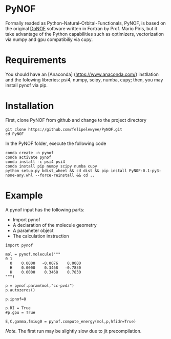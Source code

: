 # PyNOF

Formally readed as Python-Natural-Orbital-Functionals, PyNOF, is based on the original [DoNOF](https://github.com/DoNOF/DoNOFsw/) software written in Fortran by Prof. Mario Piris, but it take advantage of the Python capabilities such as optimizers, vectorization via numpy and gpu compatibiliy via cupy.

# Requirements

You should have an [Anaconda] (https://www.anaconda.com/) instllation and the folowing libreries: psi4, numpy, scipy, numba, cupy; then, you may install pynof via pip.

# Installation

First, clone PyNOF from github and change to the project directory
~~~
git clone https://github.com/felipelewyee/PyNOF.git
cd PyNOF
~~~

In the PyNOF folder, execute the following code
~~~
conda create -n pynof
conda activate pynof
conda install -c psi4 psi4
conda install pip numpy scipy numba cupy
python setup.py bdist_wheel && cd dist && pip install PyNOF-0.1-py3-none-any.whl --force-reinstall && cd ..
~~~

# Example

A pynof input has the following parts:
- Import pynof
- A declaration of the molecule geometry
- A parameter object
- The calculation instruction

~~~
import pynof

mol = pynof.molecule("""
0 1
  O    0.0000   -0.0076    0.0000
  H    0.0000    0.3468   -0.7830
  H    0.0000    0.3468    0.7830
""")

p = pynof.param(mol,"cc-pvdz")
p.autozeros()

p.ipnof=8

p.RI = True
#p.gpu = True

E,C,gamma,fmiug0 = pynof.compute_energy(mol,p,hfidr=True)
~~~

*Note.* The first run may be slightly slow due to jit precompilation.

